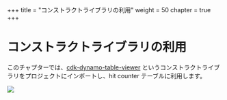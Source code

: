 +++
title = "コンストラクトライブラリの利用"
weight = 50
chapter = true
+++

# コンストラクトライブラリの利用

このチャプターでは、[cdk-dynamo-table-viewer](https://www.npmjs.com/package/cdk-dynamo-table-viewer)
というコンストラクトライブラリをプロジェクトにインポートし、hit counter テーブルに利用します。

![](/images/table-viewer.png)

